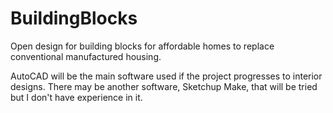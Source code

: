 # BuildingBlocks
Open design for building blocks for affordable homes to replace conventional manufactured housing.

AutoCAD will be the main software used if the project progresses to interior designs. There may be another software, Sketchup Make, that will be tried but I don't have experience in it.
